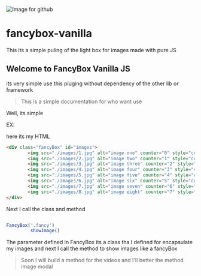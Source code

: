 ![Image for github](https://johnnyriver.github.io/fancybox-vanilla/images/2.jpg)


# fancybox-vanilla
This its a simple puling of the light box for images made with pure JS


## Welcome to FancyBox Vanilla JS
its very simple use this pluging without dependency of the other lib or framework

> This is a simple documentation for who want use


Well, its simple

EX:

here its my HTML
```html
<div class="fancyBox" id="images">
        <img src="./images/1.jpg" alt="image one" counter="0" style="cursor: pointer;">
        <img src="./images/2.jpg" alt="image two" counter="1" style="cursor: pointer;">
        <img src="./images/3.jpg" alt="image three" counter="2" style="cursor: pointer;">
        <img src="./images/4.jpg" alt="image four" counter="3" style="cursor: pointer;">
        <img src="./images/5.jpg" alt="image five" counter="4" style="cursor: pointer;">
        <img src="./images/6.jpg" alt="image six" counter="5" style="cursor: pointer;">
        <img src="./images/7.jpg" alt="image seven" counter="6" style="cursor: pointer;">
        <img src="./images/8.jpg" alt="image eight" counter="7" style="cursor: pointer;">
</div>
```

Next I call the class and method
```javascript

FancyBox('.fancy')
        .showImage()
``` 



The parameter defined in FancyBox its a class tha I defined for encapsulate my images and next I call the method
to show images like a fancyBox



> Soon I will build a method for the videos and I'll better the method image modal
